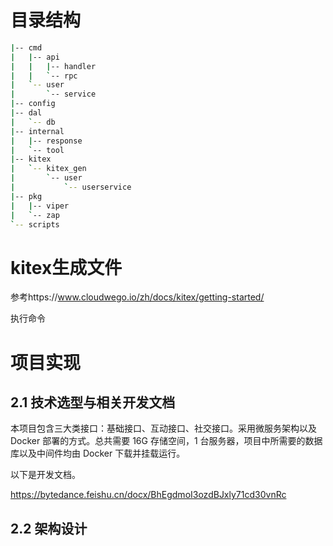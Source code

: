 # 目录结构
```bash
|-- cmd
|   |-- api
|   |   |-- handler
|   |   `-- rpc
|   `-- user
|       `-- service
|-- config
|-- dal
|   `-- db
|-- internal
|   |-- response
|   `-- tool
|-- kitex
|   `-- kitex_gen
|       `-- user
|           `-- userservice
|-- pkg
|   |-- viper
|   `-- zap
`-- scripts
```


# kitex生成文件
参考https://www.cloudwego.io/zh/docs/kitex/getting-started/

执行命令



# 项目实现
## 2.1 技术选型与相关开发文档
本项目包含三大类接口：基础接口、互动接口、社交接口。采用微服务架构以及 Docker 部署的方式。总共需要 16G 存储空间，1 台服务器，项目中所需要的数据库以及中间件均由 Docker 下载并挂载运行。

以下是开发文档。

https://bytedance.feishu.cn/docx/BhEgdmoI3ozdBJxly71cd30vnRc

## 2.2 架构设计
